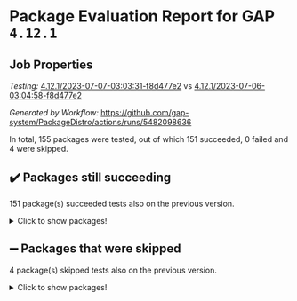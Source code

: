 # Package Evaluation Report for GAP `4.12.1`

## Job Properties

*Testing:* [4.12.1/2023-07-07-03:03:31-f8d477e2](https://github.com/gap-system/PackageDistro/blob/data/reports/4.12.1/2023-07-07-03:03:31-f8d477e2) vs [4.12.1/2023-07-06-03:04:58-f8d477e2](https://github.com/gap-system/PackageDistro/blob/data/reports/4.12.1/2023-07-06-03:04:58-f8d477e2)

*Generated by Workflow:* https://github.com/gap-system/PackageDistro/actions/runs/5482098636

In total, 155 packages were tested, out of which 151 succeeded, 0 failed and 4 were skipped.

## :heavy_check_mark: Packages still succeeding

151 package(s) succeeded tests also on the previous version.
<details><summary>Click to show packages!</summary>

- 4ti2interface 2023.02-04 [(success)](https://github.com/gap-system/PackageDistro/actions/runs/5482098636/jobs/9987268595)
- ace 5.6.2 [(success)](https://github.com/gap-system/PackageDistro/actions/runs/5482098636/jobs/9987268674)
- aclib 1.3.2 [(success)](https://github.com/gap-system/PackageDistro/actions/runs/5482098636/jobs/9987268747)
- agt 0.3.1 [(success)](https://github.com/gap-system/PackageDistro/actions/runs/5482098636/jobs/9987268827)
- alnuth 3.2.1 [(success)](https://github.com/gap-system/PackageDistro/actions/runs/5482098636/jobs/9987268905)
- anupq 3.3.0 [(success)](https://github.com/gap-system/PackageDistro/actions/runs/5482098636/jobs/9987268988)
- atlasrep 2.1.6 [(success)](https://github.com/gap-system/PackageDistro/actions/runs/5482098636/jobs/9987269047)
- autodoc 2023.06.19 [(success)](https://github.com/gap-system/PackageDistro/actions/runs/5482098636/jobs/9987269140)
- automata 1.15 [(success)](https://github.com/gap-system/PackageDistro/actions/runs/5482098636/jobs/9987269206)
- automgrp 1.3.2 [(success)](https://github.com/gap-system/PackageDistro/actions/runs/5482098636/jobs/9987269280)
- autpgrp 1.11 [(success)](https://github.com/gap-system/PackageDistro/actions/runs/5482098636/jobs/9987269346)
- cap 2023.06-08 [(success)](https://github.com/gap-system/PackageDistro/actions/runs/5482098636/jobs/9987269435)
- caratinterface 2.3.5 [(success)](https://github.com/gap-system/PackageDistro/actions/runs/5482098636/jobs/9987269522)
- cddinterface 2022.11.01 [(success)](https://github.com/gap-system/PackageDistro/actions/runs/5482098636/jobs/9987269601)
- circle 1.6.6 [(success)](https://github.com/gap-system/PackageDistro/actions/runs/5482098636/jobs/9987269651)
- classicpres 1.22 [(success)](https://github.com/gap-system/PackageDistro/actions/runs/5482098636/jobs/9987269707)
- cohomolo 1.6.11 [(success)](https://github.com/gap-system/PackageDistro/actions/runs/5482098636/jobs/9987269776)
- congruence 1.2.5 [(success)](https://github.com/gap-system/PackageDistro/actions/runs/5482098636/jobs/9987269834)
- corelg 1.56 [(success)](https://github.com/gap-system/PackageDistro/actions/runs/5482098636/jobs/9987269894)
- crime 1.6 [(success)](https://github.com/gap-system/PackageDistro/actions/runs/5482098636/jobs/9987269951)
- crisp 1.4.6 [(success)](https://github.com/gap-system/PackageDistro/actions/runs/5482098636/jobs/9987270011)
- crypting 0.10.4 [(success)](https://github.com/gap-system/PackageDistro/actions/runs/5482098636/jobs/9987270092)
- cryst 4.1.26 [(success)](https://github.com/gap-system/PackageDistro/actions/runs/5482098636/jobs/9987270144)
- crystcat 1.1.10 [(success)](https://github.com/gap-system/PackageDistro/actions/runs/5482098636/jobs/9987270202)
- ctbllib 1.3.6 [(success)](https://github.com/gap-system/PackageDistro/actions/runs/5482098636/jobs/9987270267)
- cubefree 1.19 [(success)](https://github.com/gap-system/PackageDistro/actions/runs/5482098636/jobs/9987270336)
- curlinterface 2.3.2 [(success)](https://github.com/gap-system/PackageDistro/actions/runs/5482098636/jobs/9987270403)
- cvec 2.8.1 [(success)](https://github.com/gap-system/PackageDistro/actions/runs/5482098636/jobs/9987270481)
- datastructures 0.3.0 [(success)](https://github.com/gap-system/PackageDistro/actions/runs/5482098636/jobs/9987270556)
- deepthought 1.0.6 [(success)](https://github.com/gap-system/PackageDistro/actions/runs/5482098636/jobs/9987270634)
- design 1.8 [(success)](https://github.com/gap-system/PackageDistro/actions/runs/5482098636/jobs/9987270691)
- difsets 2.3.1 [(success)](https://github.com/gap-system/PackageDistro/actions/runs/5482098636/jobs/9987270771)
- digraphs 1.6.2 [(success)](https://github.com/gap-system/PackageDistro/actions/runs/5482098636/jobs/9987270834)
- edim 1.3.7 [(success)](https://github.com/gap-system/PackageDistro/actions/runs/5482098636/jobs/9987270885)
- example 4.3.4 [(success)](https://github.com/gap-system/PackageDistro/actions/runs/5482098636/jobs/9987270949)
- examplesforhomalg 2023.02-04 [(success)](https://github.com/gap-system/PackageDistro/actions/runs/5482098636/jobs/9987271026)
- factint 1.6.3 [(success)](https://github.com/gap-system/PackageDistro/actions/runs/5482098636/jobs/9987271108)
- ferret 1.0.9 [(success)](https://github.com/gap-system/PackageDistro/actions/runs/5482098636/jobs/9987271188)
- fga 1.5.0 [(success)](https://github.com/gap-system/PackageDistro/actions/runs/5482098636/jobs/9987271252)
- fining 1.5.5 [(success)](https://github.com/gap-system/PackageDistro/actions/runs/5482098636/jobs/9987271322)
- float 1.0.3 [(success)](https://github.com/gap-system/PackageDistro/actions/runs/5482098636/jobs/9987271388)
- format 1.4.3 [(success)](https://github.com/gap-system/PackageDistro/actions/runs/5482098636/jobs/9987271443)
- forms 1.2.9 [(success)](https://github.com/gap-system/PackageDistro/actions/runs/5482098636/jobs/9987271525)
- fplsa 1.2.6 [(success)](https://github.com/gap-system/PackageDistro/actions/runs/5482098636/jobs/9987271579)
- fr 2.4.12 [(success)](https://github.com/gap-system/PackageDistro/actions/runs/5482098636/jobs/9987271650)
- francy 2.0.3 [(success)](https://github.com/gap-system/PackageDistro/actions/runs/5482098636/jobs/9987271726)
- fwtree 1.3 [(success)](https://github.com/gap-system/PackageDistro/actions/runs/5482098636/jobs/9987271795)
- gapdoc 1.6.6 [(success)](https://github.com/gap-system/PackageDistro/actions/runs/5482098636/jobs/9987271875)
- gauss 2023.02-04 [(success)](https://github.com/gap-system/PackageDistro/actions/runs/5482098636/jobs/9987271936)
- gaussforhomalg 2023.02-04 [(success)](https://github.com/gap-system/PackageDistro/actions/runs/5482098636/jobs/9987272006)
- gbnp 1.0.5 [(success)](https://github.com/gap-system/PackageDistro/actions/runs/5482098636/jobs/9987272077)
- generalizedmorphismsforcap 2023.03-01 [(success)](https://github.com/gap-system/PackageDistro/actions/runs/5482098636/jobs/9987272155)
- genss 1.6.8 [(success)](https://github.com/gap-system/PackageDistro/actions/runs/5482098636/jobs/9987272225)
- gradedmodules 2023.02-04 [(success)](https://github.com/gap-system/PackageDistro/actions/runs/5482098636/jobs/9987272290)
- gradedringforhomalg 2023.02-04 [(success)](https://github.com/gap-system/PackageDistro/actions/runs/5482098636/jobs/9987272356)
- grape 4.9.0 [(success)](https://github.com/gap-system/PackageDistro/actions/runs/5482098636/jobs/9987272416)
- groupoids 1.73 [(success)](https://github.com/gap-system/PackageDistro/actions/runs/5482098636/jobs/9987272487)
- grpconst 2.6.4 [(success)](https://github.com/gap-system/PackageDistro/actions/runs/5482098636/jobs/9987272547)
- guarana 0.96.3 [(success)](https://github.com/gap-system/PackageDistro/actions/runs/5482098636/jobs/9987272606)
- guava 3.18 [(success)](https://github.com/gap-system/PackageDistro/actions/runs/5482098636/jobs/9987272677)
- hap 1.56 [(success)](https://github.com/gap-system/PackageDistro/actions/runs/5482098636/jobs/9987272756)
- hapcryst 0.1.15 [(success)](https://github.com/gap-system/PackageDistro/actions/runs/5482098636/jobs/9987272807)
- hecke 1.5.3 [(success)](https://github.com/gap-system/PackageDistro/actions/runs/5482098636/jobs/9987272876)
- help 3.5 [(success)](https://github.com/gap-system/PackageDistro/actions/runs/5482098636/jobs/9987272936)
- homalg 2023.02-05 [(success)](https://github.com/gap-system/PackageDistro/actions/runs/5482098636/jobs/9987272986)
- homalgtocas 2023.02-04 [(success)](https://github.com/gap-system/PackageDistro/actions/runs/5482098636/jobs/9987273051)
- idrel 2.45 [(success)](https://github.com/gap-system/PackageDistro/actions/runs/5482098636/jobs/9987273120)
- images 1.3.1 [(success)](https://github.com/gap-system/PackageDistro/actions/runs/5482098636/jobs/9987273180)
- intpic 0.3.0 [(success)](https://github.com/gap-system/PackageDistro/actions/runs/5482098636/jobs/9987273240)
- io 4.8.1 [(success)](https://github.com/gap-system/PackageDistro/actions/runs/5482098636/jobs/9987273315)
- io_forhomalg 2023.02-04 [(success)](https://github.com/gap-system/PackageDistro/actions/runs/5482098636/jobs/9987273379)
- irredsol 1.4.4 [(success)](https://github.com/gap-system/PackageDistro/actions/runs/5482098636/jobs/9987273431)
- json 2.1.1 [(success)](https://github.com/gap-system/PackageDistro/actions/runs/5482098636/jobs/9987273487)
- jupyterkernel 1.5.0 [(success)](https://github.com/gap-system/PackageDistro/actions/runs/5482098636/jobs/9987273534)
- jupyterviz 1.5.6 [(success)](https://github.com/gap-system/PackageDistro/actions/runs/5482098636/jobs/9987273598)
- kan 1.35 [(success)](https://github.com/gap-system/PackageDistro/actions/runs/5482098636/jobs/9987273672)
- kbmag 1.5.11 [(success)](https://github.com/gap-system/PackageDistro/actions/runs/5482098636/jobs/9987273737)
- laguna 3.9.6 [(success)](https://github.com/gap-system/PackageDistro/actions/runs/5482098636/jobs/9987273810)
- liealgdb 2.2.1 [(success)](https://github.com/gap-system/PackageDistro/actions/runs/5482098636/jobs/9987273894)
- liepring 2.8 [(success)](https://github.com/gap-system/PackageDistro/actions/runs/5482098636/jobs/9987273963)
- liering 2.4.2 [(success)](https://github.com/gap-system/PackageDistro/actions/runs/5482098636/jobs/9987274024)
- linearalgebraforcap 2023.06-02 [(success)](https://github.com/gap-system/PackageDistro/actions/runs/5482098636/jobs/9987274083)
- localizeringforhomalg 2023.02-04 [(success)](https://github.com/gap-system/PackageDistro/actions/runs/5482098636/jobs/9987274174)
- loops 3.4.3 [(success)](https://github.com/gap-system/PackageDistro/actions/runs/5482098636/jobs/9987274241)
- lpres 1.0.3 [(success)](https://github.com/gap-system/PackageDistro/actions/runs/5482098636/jobs/9987274308)
- majoranaalgebras 1.5.1 [(success)](https://github.com/gap-system/PackageDistro/actions/runs/5482098636/jobs/9987274474)
- mapclass 1.4.6 [(success)](https://github.com/gap-system/PackageDistro/actions/runs/5482098636/jobs/9987274592)
- matgrp 0.70 [(success)](https://github.com/gap-system/PackageDistro/actions/runs/5482098636/jobs/9987274666)
- matricesforhomalg 2023.02-04 [(success)](https://github.com/gap-system/PackageDistro/actions/runs/5482098636/jobs/9987274732)
- modisom 2.5.4 [(success)](https://github.com/gap-system/PackageDistro/actions/runs/5482098636/jobs/9987274831)
- modulepresentationsforcap 2023.06-02 [(success)](https://github.com/gap-system/PackageDistro/actions/runs/5482098636/jobs/9987274911)
- modules 2023.02-04 [(success)](https://github.com/gap-system/PackageDistro/actions/runs/5482098636/jobs/9987275016)
- monoidalcategories 2023.05-03 [(success)](https://github.com/gap-system/PackageDistro/actions/runs/5482098636/jobs/9987275082)
- nconvex 2022.09-01 [(success)](https://github.com/gap-system/PackageDistro/actions/runs/5482098636/jobs/9987275157)
- nilmat 1.4.2 [(success)](https://github.com/gap-system/PackageDistro/actions/runs/5482098636/jobs/9987275233)
- nock 1.5 [(success)](https://github.com/gap-system/PackageDistro/actions/runs/5482098636/jobs/9987275311)
- normalizinterface 1.3.6 [(success)](https://github.com/gap-system/PackageDistro/actions/runs/5482098636/jobs/9987275381)
- nq 2.5.10 [(success)](https://github.com/gap-system/PackageDistro/actions/runs/5482098636/jobs/9987275444)
- numericalsgps 1.3.1 [(success)](https://github.com/gap-system/PackageDistro/actions/runs/5482098636/jobs/9987275508)
- openmath 11.5.3 [(success)](https://github.com/gap-system/PackageDistro/actions/runs/5482098636/jobs/9987275585)
- orb 4.9.0 [(success)](https://github.com/gap-system/PackageDistro/actions/runs/5482098636/jobs/9987275642)
- packagemanager 1.4.1 [(success)](https://github.com/gap-system/PackageDistro/actions/runs/5482098636/jobs/9987275734)
- patternclass 2.4.3 [(success)](https://github.com/gap-system/PackageDistro/actions/runs/5482098636/jobs/9987275812)
- permut 2.0.4 [(success)](https://github.com/gap-system/PackageDistro/actions/runs/5482098636/jobs/9987275903)
- polenta 1.3.10 [(success)](https://github.com/gap-system/PackageDistro/actions/runs/5482098636/jobs/9987275986)
- polymaking 0.8.6 [(success)](https://github.com/gap-system/PackageDistro/actions/runs/5482098636/jobs/9987276045)
- primgrp 3.4.4 [(success)](https://github.com/gap-system/PackageDistro/actions/runs/5482098636/jobs/9987276106)
- profiling 2.5.4 [(success)](https://github.com/gap-system/PackageDistro/actions/runs/5482098636/jobs/9987276185)
- qpa 1.34 [(success)](https://github.com/gap-system/PackageDistro/actions/runs/5482098636/jobs/9987276250)
- quagroup 1.8.3 [(success)](https://github.com/gap-system/PackageDistro/actions/runs/5482098636/jobs/9987276312)
- radiroot 2.9 [(success)](https://github.com/gap-system/PackageDistro/actions/runs/5482098636/jobs/9987276376)
- rcwa 4.7.1 [(success)](https://github.com/gap-system/PackageDistro/actions/runs/5482098636/jobs/9987276453)
- rds 1.8 [(success)](https://github.com/gap-system/PackageDistro/actions/runs/5482098636/jobs/9987276534)
- recog 1.4.2 [(success)](https://github.com/gap-system/PackageDistro/actions/runs/5482098636/jobs/9987276606)
- repndecomp 1.3.0 [(success)](https://github.com/gap-system/PackageDistro/actions/runs/5482098636/jobs/9987276676)
- repsn 3.1.1 [(success)](https://github.com/gap-system/PackageDistro/actions/runs/5482098636/jobs/9987276761)
- resclasses 4.7.3 [(success)](https://github.com/gap-system/PackageDistro/actions/runs/5482098636/jobs/9987276845)
- ringsforhomalg 2023.02-05 [(success)](https://github.com/gap-system/PackageDistro/actions/runs/5482098636/jobs/9987276930)
- sco 2023.02-04 [(success)](https://github.com/gap-system/PackageDistro/actions/runs/5482098636/jobs/9987276995)
- scscp 2.4.1 [(success)](https://github.com/gap-system/PackageDistro/actions/runs/5482098636/jobs/9987277072)
- semigroups 5.2.1 [(success)](https://github.com/gap-system/PackageDistro/actions/runs/5482098636/jobs/9987277154)
- sglppow 2.3 [(success)](https://github.com/gap-system/PackageDistro/actions/runs/5482098636/jobs/9987277257)
- sgpviz 0.999.5 [(success)](https://github.com/gap-system/PackageDistro/actions/runs/5482098636/jobs/9987277356)
- simpcomp 2.1.14 [(success)](https://github.com/gap-system/PackageDistro/actions/runs/5482098636/jobs/9987277448)
- singular 2023.02.09 [(success)](https://github.com/gap-system/PackageDistro/actions/runs/5482098636/jobs/9987277564)
- sl2reps 1.1 [(success)](https://github.com/gap-system/PackageDistro/actions/runs/5482098636/jobs/9987277643)
- sla 1.5.3 [(success)](https://github.com/gap-system/PackageDistro/actions/runs/5482098636/jobs/9987277728)
- smallgrp 1.5.3 [(success)](https://github.com/gap-system/PackageDistro/actions/runs/5482098636/jobs/9987277806)
- smallsemi 0.6.13 [(success)](https://github.com/gap-system/PackageDistro/actions/runs/5482098636/jobs/9987277887)
- sonata 2.9.6 [(success)](https://github.com/gap-system/PackageDistro/actions/runs/5482098636/jobs/9987277968)
- sophus 1.27 [(success)](https://github.com/gap-system/PackageDistro/actions/runs/5482098636/jobs/9987278071)
- spinsym 1.5.2 [(success)](https://github.com/gap-system/PackageDistro/actions/runs/5482098636/jobs/9987278141)
- standardff 0.9.4 [(success)](https://github.com/gap-system/PackageDistro/actions/runs/5482098636/jobs/9987278212)
- symbcompcc 1.3.2 [(success)](https://github.com/gap-system/PackageDistro/actions/runs/5482098636/jobs/9987278297)
- thelma 1.3 [(success)](https://github.com/gap-system/PackageDistro/actions/runs/5482098636/jobs/9987278389)
- tomlib 1.2.9 [(success)](https://github.com/gap-system/PackageDistro/actions/runs/5482098636/jobs/9987278463)
- toolsforhomalg 2023.05-01 [(success)](https://github.com/gap-system/PackageDistro/actions/runs/5482098636/jobs/9987278539)
- toric 1.9.5 [(success)](https://github.com/gap-system/PackageDistro/actions/runs/5482098636/jobs/9987278622)
- toricvarieties 2022.07.13 [(success)](https://github.com/gap-system/PackageDistro/actions/runs/5482098636/jobs/9987278710)
- transgrp 3.6.4 [(success)](https://github.com/gap-system/PackageDistro/actions/runs/5482098636/jobs/9987278773)
- ugaly 4.0.3 [(success)](https://github.com/gap-system/PackageDistro/actions/runs/5482098636/jobs/9987278847)
- unipot 1.5 [(success)](https://github.com/gap-system/PackageDistro/actions/runs/5482098636/jobs/9987278934)
- unitlib 4.2.0 [(success)](https://github.com/gap-system/PackageDistro/actions/runs/5482098636/jobs/9987279027)
- utils 0.82 [(success)](https://github.com/gap-system/PackageDistro/actions/runs/5482098636/jobs/9987279104)
- uuid 0.7 [(success)](https://github.com/gap-system/PackageDistro/actions/runs/5482098636/jobs/9987279209)
- walrus 0.9991 [(success)](https://github.com/gap-system/PackageDistro/actions/runs/5482098636/jobs/9987279304)
- wedderga 4.10.4 [(success)](https://github.com/gap-system/PackageDistro/actions/runs/5482098636/jobs/9987279404)
- xmod 2.91 [(success)](https://github.com/gap-system/PackageDistro/actions/runs/5482098636/jobs/9987279488)
- xmodalg 1.23 [(success)](https://github.com/gap-system/PackageDistro/actions/runs/5482098636/jobs/9987279570)
- yangbaxter 0.10.3 [(success)](https://github.com/gap-system/PackageDistro/actions/runs/5482098636/jobs/9987279641)
- zeromqinterface 0.14 [(success)](https://github.com/gap-system/PackageDistro/actions/runs/5482098636/jobs/9987279740)
</details>

## :heavy_minus_sign: Packages that were skipped

4 package(s) skipped tests also on the previous version.
<details><summary>Click to show packages!</summary>

- browse 1.8.21 [(skipped)](https://github.com/gap-system/PackageDistro/actions/runs/5482098636/jobs/9987093849)
- itc 1.5.1 [(skipped)](https://github.com/gap-system/PackageDistro/actions/runs/5482098636/jobs/9987093849)
- polycyclic 2.16 [(skipped)](https://github.com/gap-system/PackageDistro/actions/runs/5482098636/jobs/9987093849)
- xgap 4.31 [(skipped)](https://github.com/gap-system/PackageDistro/actions/runs/5482098636/jobs/9987093849)
</details>

